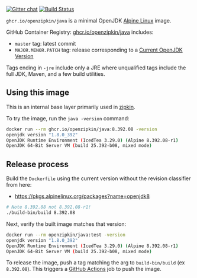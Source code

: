 [![Gitter chat](http://img.shields.io/badge/gitter-join%20chat%20%E2%86%92-brightgreen.svg)](https://gitter.im/openzipkin/zipkin)
[![Build Status](https://github.com/openzipkin/docker-java/workflows/test/badge.svg)](https://github.com/openzipkin/docker-java/actions?query=workflow%3Atest)

`ghcr.io/openzipkin/java` is a minimal OpenJDK [Alpine Linux](https://github.com/openzipkin/docker-alpine) image.

GitHub Container Registry: [ghcr.io/openzipkin/java](https://github.com/orgs/openzipkin/packages/container/package/java) includes:
 * `master` tag: latest commit
 * `MAJOR.MINOR.PATCH` tag: release corresponding to a [Current OpenJDK Version](https://pkgs.alpinelinux.org/packages?name=openjdk8)

Tags ending in `-jre` include only a JRE where unqualified tags include the full JDK, Maven, and a
few build utilities.

## Using this image
This is an internal base layer primarily used in [zipkin](https://github.com/openzipkin/zipkin).

To try the image, run the `java -version` command:
```bash
docker run --rm ghcr.io/openzipkin/java:8.392.08 -version
openjdk version "1.8.0_392"
OpenJDK Runtime Environment (IcedTea 3.29.0) (Alpine 8.392.08-r1)
OpenJDK 64-Bit Server VM (build 25.392-b08, mixed mode)
```

## Release process
Build the `Dockerfile` using the current version without the revision classifier from here:
 * https://pkgs.alpinelinux.org/packages?name=openjdk8
```bash
# Note 8.392.08 not 8.392.08-r1!
./build-bin/build 8.392.08
```

Next, verify the built image matches that version:
```bash
docker run --rm openzipkin/java:test -version
openjdk version "1.8.0_392"
OpenJDK Runtime Environment (IcedTea 3.29.0) (Alpine 8.392.08-r1)
OpenJDK 64-Bit Server VM (build 25.392-b08, mixed mode)
```

To release the image, push a tag matching the arg to `build-bin/build` (ex `8.392.08`).
This triggers a [GitHub Actions](https://github.com/openzipkin/docker-java/actions) job to push the image.
